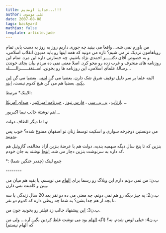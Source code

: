 ```yaml
---
title: خدایا اومدیم...!!!
author: علی موسوی
date: 2007-08-08
tags: backyard
mathjax: false
template: article.jade
---
```


من باورم نمی شه... واقعا می بینید چه جوری داریم روز به روز به دست یابی تمام رویاهامون نزدیک تر می شیم؟ تازه می دونید که همه اینها رو باید مدیون انقلاب اسلامی، و به خصوص آقای دکتـــــر احمدی نژاد باشیم. چه جسارتی داره این مرد. تمام این روزنامه های منحرف و غرب زده رو محو کرد. اصلا معنی نمی ده مردم بیان بجای خوندن رسالۀ علمای اسلامی، این روزنامه ها رو بخونن. اســتغفــــــرالـــــله...

البته علما بر سر دلیل توقیف شرق شک دارن. بعضیا می گن [اینه](http://www.sharghnewspaper.ir/Released/86-05-14/382.htm#14769)... بعضیا می گن [این یکیه](http://nostalgic.blogfa.com/post-57.aspx). بعضیا هم می گن هیچ کدوم نیست، [اینه](http://www.voanews.com/persian/2007-08-07-voa12.cfm).

الاینک\* مرتبط:

[بازتاب](http://www.baztab.com/news/47812.php) ، [بی بی سی](http://www.bbc.co.uk/persian/iran/story/2007/08/070806_ka-shargh.shtml) ، [فارس نیوز](http://www.farsnews.com/newstext.php?nn=8605150199) ، [خبرنامه امیرکبیر](http://www.autnews.info/archives/1386,05,0004387) ، [صدای آمریکا](http://www.voanews.com/persian/2007-08-06-voa6.cfm) ...

[اینم](http://www.osyan.net/2007/08/post_1007.php) نوشتۀ جالب نیما اکبرپور...

و اما دیگر الطاف دولت:

می دونستین دوچرخه سواری و اسکیت توسط زنان تو اصفهان ممنوع شده؟ خوب پس [بدونید](http://www.bbc.co.uk/persian/iran/story/2007/08/070807_ka-cycle-women.shtml).

بنزین که تا پنج سال دیگه سهمیه بندیه، دولت هم با عرضۀ بنزین آزاد مخالفه، گازوئیل هم که داره به سرنوشت بنزین دچار می شه. [اینجا](http://www.bbc.co.uk/persian/business/story/2007/08/070807_ka-petrol.shtml) نوشته به جان خودم.

*: جمع لینک (چقدر خنگین شما)

\-\-\-\-\-\-\-\-

پ.ن: من نمی دونم دارم این وبلاگ رو رسما برای [الهام](http://elhamahooi.blogfa.com/) می نویسم، یا بقیه هم میان می بینن و کامنت نمی ذارن.

پ.ن2: یه چیز دیگه رو هم نمی دونم، چه معنی می ده دو نفر بعد 20 سال زندگی با سه تا بچه از هم جدا بشن؟ به شما چه ربطی داره که کدوم دو نفر.

پ.ن3: [این](http://harfehesaaby.blogspot.com/2007/08/blog-post.html) پیشنهاد جالب زد فیلتر رو بخونید جون من.

پ.ن4: خیلی لوس شدم. نه؟ (اگه [الهام](http://elhamahooi.blogfa.com/) بود می نوشت غلط کردین بگین آره... ولی من که الهام نیستم)
